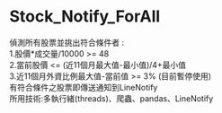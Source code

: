 # Stock_Notify_ForAll
偵測所有股票並挑出符合條件者 :\
1.股價*成交量/10000 >= 48\
2.當前股價 <= (近11個月最大值-最小值)/4+最小值\
3.近11個月外資比例最大值-當前值 >= 3% (目前暫停使用)\
有符合條件之股票即傳送通知到LineNotify\
所用技術:多執行緒(threads)、爬蟲、pandas、LineNotify

